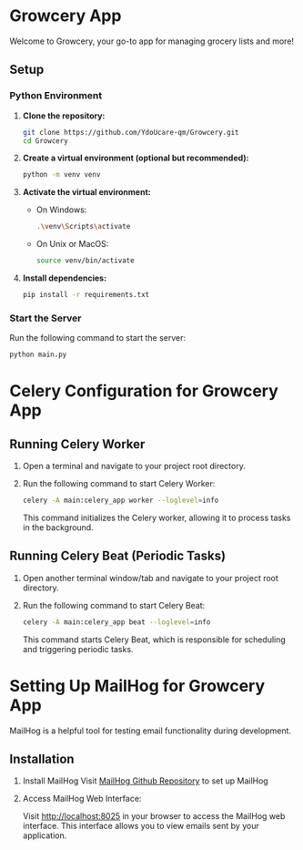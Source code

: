 # Growcery App

Welcome to Growcery, your go-to app for managing grocery lists and more!

## Setup

### Python Environment

1. **Clone the repository:**
    ```bash
    git clone https://github.com/YdoUcare-qm/Growcery.git
    cd Growcery
    ```

2. **Create a virtual environment (optional but recommended):**
    ```bash
    python -m venv venv
    ```

3. **Activate the virtual environment:**
    - On Windows:
        ```bash
        .\venv\Scripts\activate
        ```
    - On Unix or MacOS:
        ```bash
        source venv/bin/activate
        ```

4. **Install dependencies:**
    ```bash
    pip install -r requirements.txt
    ```

### Start the Server

Run the following command to start the server:
```bash
python main.py
```
# Celery Configuration for Growcery App

## Running Celery Worker

1. Open a terminal and navigate to your project root directory.

2. Run the following command to start Celery Worker:

    ```bash
    celery -A main:celery_app worker --loglevel=info
    ```

   This command initializes the Celery worker, allowing it to process tasks in the background.

## Running Celery Beat (Periodic Tasks)

1. Open another terminal window/tab and navigate to your project root directory.

2. Run the following command to start Celery Beat:

    ```bash
    celery -A main:celery_app beat --loglevel=info
    ```

   This command starts Celery Beat, which is responsible for scheduling and triggering periodic tasks.

# Setting Up MailHog for Growcery App

MailHog is a helpful tool for testing email functionality during development.

## Installation

1. Install MailHog 
    Visit [MailHog Github Repository](https://github.com/mailhog/MailHog) to set up MailHog

   

2. Access MailHog Web Interface:

    Visit [http://localhost:8025](http://localhost:8025) in your browser to access the MailHog web interface. This interface allows you to view emails sent by your application.








